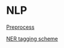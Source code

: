 # NLP

[Preprocess](NLP%20656ed215e92c418fa025bab6ca17a037/Preprocess%203c81b05b1a27424ba14222704d2ab813.md)

[NER tagging scheme](NLP%20656ed215e92c418fa025bab6ca17a037/NER%20tagging%20scheme%20ecd78e979f5d4113b25ed98c27974f07.md)
